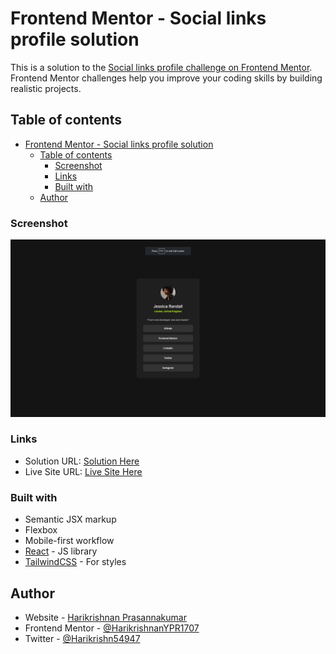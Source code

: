 # Frontend Mentor - Social links profile solution

This is a solution to the [Social links profile challenge on Frontend Mentor](https://www.frontendmentor.io/challenges/social-links-profile-UG32l9m6dQ). Frontend Mentor challenges help you improve your coding skills by building realistic projects.

## Table of contents

- [Frontend Mentor - Social links profile solution](#frontend-mentor---social-links-profile-solution)
  - [Table of contents](#table-of-contents)
    - [Screenshot](#screenshot)
    - [Links](#links)
    - [Built with](#built-with)
  - [Author](#author)

### Screenshot

![](./screenshot.png)

### Links

- Solution URL: [Solution Here](https://github.com/HarikrishnanYPR1707/social-link-profile)
- Live Site URL: [Live Site Here](https://social-link-profile-flame.vercel.app/)

### Built with

- Semantic JSX markup
- Flexbox
- Mobile-first workflow
- [React](https://reactjs.org/) - JS library
- [TailwindCSS](https://tailwindcss.com/) - For styles

## Author

- Website - [Harikrishnan Prasannakumar](https://harikrishnanprasannakumar.vercel.app/)
- Frontend Mentor - [@HarikrishnanYPR1707](https://www.frontendmentor.io/profile/HarikrishnanYPR1707)
- Twitter - [@Harikrishn54947](https://twitter.com/Harikrishn54947)
